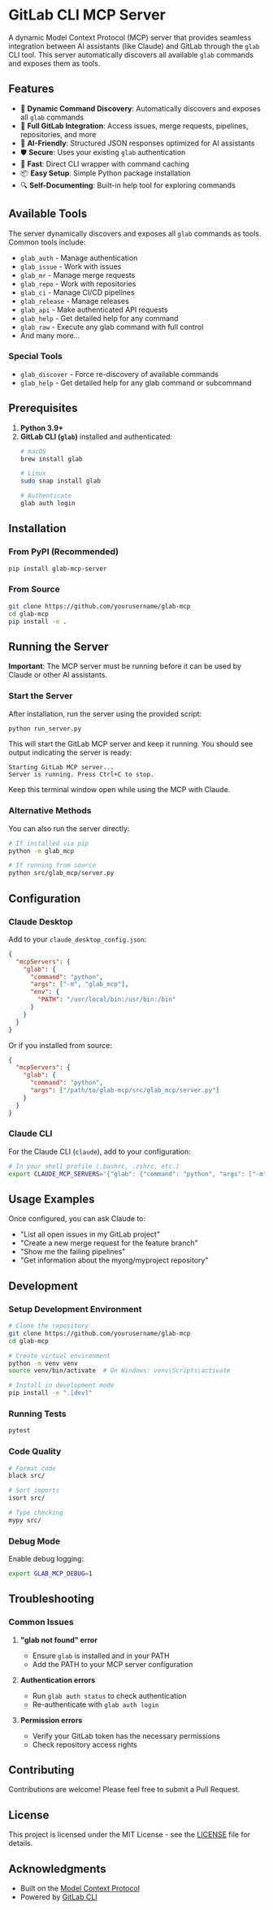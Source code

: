 # GitLab CLI MCP Server

A dynamic Model Context Protocol (MCP) server that provides seamless integration between AI assistants (like Claude) and GitLab through the `glab` CLI tool. This server automatically discovers all available `glab` commands and exposes them as tools.

## Features

- 🔄 **Dynamic Command Discovery**: Automatically discovers and exposes all `glab` commands
- 🔧 **Full GitLab Integration**: Access issues, merge requests, pipelines, repositories, and more
- 🤖 **AI-Friendly**: Structured JSON responses optimized for AI assistants
- 🛡️ **Secure**: Uses your existing `glab` authentication
- 🚀 **Fast**: Direct CLI wrapper with command caching
- 📦 **Easy Setup**: Simple Python package installation
- 🔍 **Self-Documenting**: Built-in help tool for exploring commands

## Available Tools

The server dynamically discovers and exposes all `glab` commands as tools. Common tools include:

- `glab_auth` - Manage authentication
- `glab_issue` - Work with issues
- `glab_mr` - Manage merge requests
- `glab_repo` - Work with repositories
- `glab_ci` - Manage CI/CD pipelines
- `glab_release` - Manage releases
- `glab_api` - Make authenticated API requests
- `glab_help` - Get detailed help for any command
- `glab_raw` - Execute any glab command with full control
- And many more...

### Special Tools

- `glab_discover` - Force re-discovery of available commands
- `glab_help` - Get detailed help for any glab command or subcommand

## Prerequisites

1. **Python 3.9+**
2. **GitLab CLI (`glab`)** installed and authenticated:
   ```bash
   # macOS
   brew install glab
   
   # Linux
   sudo snap install glab
   
   # Authenticate
   glab auth login
   ```

## Installation

### From PyPI (Recommended)

```bash
pip install glab-mcp-server
```

### From Source

```bash
git clone https://github.com/yourusername/glab-mcp
cd glab-mcp
pip install -e .
```

## Running the Server

**Important**: The MCP server must be running before it can be used by Claude or other AI assistants.

### Start the Server

After installation, run the server using the provided script:

```bash
python run_server.py
```

This will start the GitLab MCP server and keep it running. You should see output indicating the server is ready:

```
Starting GitLab MCP server...
Server is running. Press Ctrl+C to stop.
```

Keep this terminal window open while using the MCP with Claude.

### Alternative Methods

You can also run the server directly:

```bash
# If installed via pip
python -m glab_mcp

# If running from source
python src/glab_mcp/server.py
```

## Configuration

### Claude Desktop

Add to your `claude_desktop_config.json`:

```json
{
  "mcpServers": {
    "glab": {
      "command": "python",
      "args": ["-m", "glab_mcp"],
      "env": {
        "PATH": "/usr/local/bin:/usr/bin:/bin"
      }
    }
  }
}
```

Or if you installed from source:

```json
{
  "mcpServers": {
    "glab": {
      "command": "python",
      "args": ["/path/to/glab-mcp/src/glab_mcp/server.py"]
    }
  }
}
```

### Claude CLI

For the Claude CLI (`claude`), add to your configuration:

```bash
# In your shell profile (.bashrc, .zshrc, etc.)
export CLAUDE_MCP_SERVERS='{"glab": {"command": "python", "args": ["-m", "glab_mcp"]}}'
```

## Usage Examples

Once configured, you can ask Claude to:

- "List all open issues in my GitLab project"
- "Create a new merge request for the feature branch"
- "Show me the failing pipelines"
- "Get information about the myorg/myproject repository"

## Development

### Setup Development Environment

```bash
# Clone the repository
git clone https://github.com/yourusername/glab-mcp
cd glab-mcp

# Create virtual environment
python -m venv venv
source venv/bin/activate  # On Windows: venv\Scripts\activate

# Install in development mode
pip install -e ".[dev]"
```

### Running Tests

```bash
pytest
```

### Code Quality

```bash
# Format code
black src/

# Sort imports
isort src/

# Type checking
mypy src/
```

### Debug Mode

Enable debug logging:

```bash
export GLAB_MCP_DEBUG=1
```

## Troubleshooting

### Common Issues

1. **"glab not found" error**
   - Ensure `glab` is installed and in your PATH
   - Add the PATH to your MCP server configuration

2. **Authentication errors**
   - Run `glab auth status` to check authentication
   - Re-authenticate with `glab auth login`

3. **Permission errors**
   - Verify your GitLab token has the necessary permissions
   - Check repository access rights

## Contributing

Contributions are welcome! Please feel free to submit a Pull Request.

## License

This project is licensed under the MIT License - see the [LICENSE](LICENSE) file for details.

## Acknowledgments

- Built on the [Model Context Protocol](https://github.com/anthropics/mcp)
- Powered by [GitLab CLI](https://gitlab.com/gitlab-org/cli)